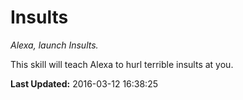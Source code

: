 # Insults
*Alexa, launch Insults.*

This skill will teach Alexa to hurl terrible insults at you.

**Last Updated:** 2016-03-12 16:38:25